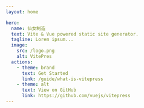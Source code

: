 ```yaml
---
layout: home

hero:
  name: 仙女制造
  text: Vite & Vue powered static site generator.
  tagline: Lorem ipsum...
  image:
    src: /logo.png
    alt: VitePres
  actions:
    - theme: brand
      text: Get Started
      link: /guide/what-is-vitepress
    - theme: alt
      text: View on GitHub
      link: https://github.com/vuejs/vitepress
---
```

